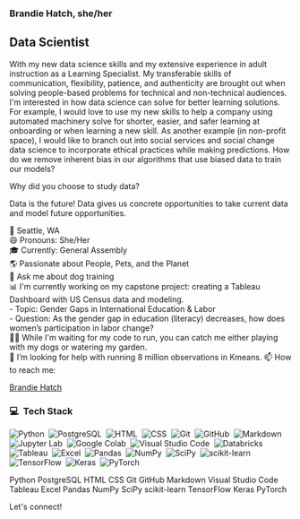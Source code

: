 ### Brandie Hatch, she/her
## Data Scientist

With my new data science skills and my extensive experience in adult instruction as a Learning Specialist. My transferable skills of communication, flexibility, patience, and authenticity are brought out when solving people-based problems for technical and non-technical audiences. I'm interested in how data science can solve for better learning solutions. For example, I would love to use my new skills to help a company using automated machinery solve for shorter, easier, and safer learning at onboarding or when learning a new skill. As another example (in non-profit space), I would like to branch out into social services and social change data science to incorporate ethical practices while making predictions. How do we remove inherent bias in our algorithms that use biased data to train our models?

Why did you choose to study data?

Data is the future! Data gives us concrete opportunities to take current data and model future opportunities.


📍  Seattle, WA<br>
😄 Pronouns: She/Her<br>
🎓  Currently: General Assembly <br>
🌎  Passionate about People, Pets, and the Planet<br>
💬 Ask me about dog training<br>
📊  I'm currently working on my capstone project: creating a Tableau Dashboard with US Census data and modeling. <br> - Topic: Gender Gaps in International Education & Labor <br> <tab> - Question: As the gender gap in education (literacy) decreases, how does women’s participation in labor change?</tab>
<br>
🤘🏼  While I'm waiting for my code to run, you can catch me either playing with my dogs or watering my garden.<br>
🤔 I’m looking for help with running 8 million observations in Kmeans.
📫 How to reach me: 
<div class="badge-base LI-profile-badge" data-locale="en_US" data-size="medium" data-theme="light" data-type="VERTICAL" data-vanity="brandiehatch" data-version="v1"><a class="badge-base__link LI-simple-link" href="https://www.linkedin.com/in/brandiehatch?trk=profile-badge">Brandie Hatch</a></div>

### 💻 &nbsp;Tech Stack

![Python](https://img.shields.io/badge/Python-05122A?style=flat&logo=python)&nbsp;
![PostgreSQL](https://img.shields.io/badge/PostgreSQL-05122A?style=flat&logo=postgresql)&nbsp;
![HTML](https://img.shields.io/badge/HTML-05122A?style=flat&logo=HTML5)&nbsp;
![CSS](https://img.shields.io/badge/CSS-05122A?style=flat&logo=CSS3&logoColor=1572B6)&nbsp;
![Git](https://img.shields.io/badge/Git-05122A?style=flat&logo=git)&nbsp;
![GitHub](https://img.shields.io/badge/GitHub-05122A?style=flat&logo=github)&nbsp;
![Markdown](https://img.shields.io/badge/Markdown-05122A?style=flat&logo=markdown)&nbsp;
![Jupyter Lab](https://img.shields.io/badge/Jupyter-05122A?style=flat&logo=jupyter)&nbsp;
![Google Colab](https://img.shields.io/badge/Google_Colab-05122A?style=flat&logo=colab)&nbsp;
![Visual Studio Code](https://img.shields.io/badge/Visual%20Studio%20Code-05122A?style=flat&logo=visual-studio-code&logoColor=007ACC)&nbsp;
![Databricks](https://img.shields.io/badge/Databricks-05122A?style=flat&logo=databricks)&nbsp;
![Tableau](https://img.shields.io/badge/Tableau-05122A?style=flat&logo=Tableau)&nbsp;
![Excel](https://img.shields.io/badge/Microsoft_Excel-05122A?style=flat&logo=microsoft-excel&logoColor=217346)&nbsp;
![Pandas](https://img.shields.io/badge/Pandas-05122A?style=flat&logo=pandas)&nbsp;
![NumPy](https://img.shields.io/badge/NumPy-05122A?style=flat&logo=numpy)&nbsp;
![SciPy](https://img.shields.io/badge/SciPy-05122A?style=flat&logo=scipy)&nbsp;
![scikit-learn](https://img.shields.io/badge/scikit--learn-05122A?style=flat&logo=scikit-learn)&nbsp;
![TensorFlow](https://img.shields.io/badge/TensorFlow-05122A?style=flat&logo=TensorFlow)&nbsp;
![Keras](https://img.shields.io/badge/Keras-05122A?style=flat&logo=Keras&logoColor=E60000)&nbsp;
![PyTorch](https://img.shields.io/badge/PyTorch-05122A?style=flat&logo=PyTorch)&nbsp;

Python  PostgreSQL  HTML  CSS  Git  GitHub  Markdown  Visual Studio Code  Tableau  Excel  Pandas  NumPy  SciPy  scikit-learn  TensorFlow  Keras  PyTorch 


Let's connect!


<!--
**brandiehatch/brandiehatch** is a ✨ _special_ ✨ repository because its `README.md` (this file) appears on your GitHub profile.
